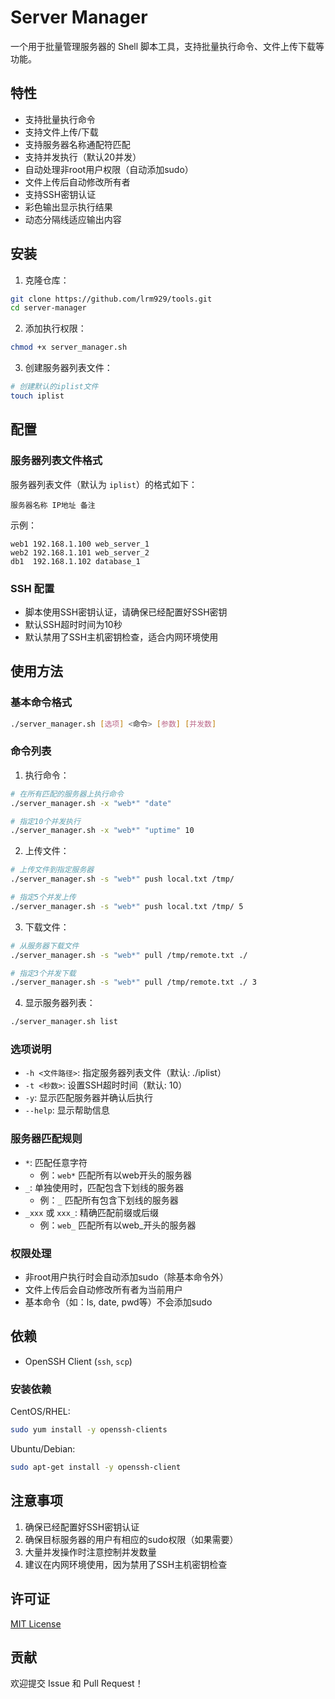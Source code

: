 # Server Manager

一个用于批量管理服务器的 Shell 脚本工具，支持批量执行命令、文件上传下载等功能。

## 特性

- 支持批量执行命令
- 支持文件上传/下载
- 支持服务器名称通配符匹配
- 支持并发执行（默认20并发）
- 自动处理非root用户权限（自动添加sudo）
- 文件上传后自动修改所有者
- 支持SSH密钥认证
- 彩色输出显示执行结果
- 动态分隔线适应输出内容

## 安装

1. 克隆仓库：
```bash
git clone https://github.com/lrm929/tools.git
cd server-manager
```

2. 添加执行权限：
```bash
chmod +x server_manager.sh
```

3. 创建服务器列表文件：
```bash
# 创建默认的iplist文件
touch iplist
```

## 配置

### 服务器列表文件格式

服务器列表文件（默认为 `iplist`）的格式如下：
```
服务器名称 IP地址 备注
```

示例：
```
web1 192.168.1.100 web_server_1
web2 192.168.1.101 web_server_2
db1  192.168.1.102 database_1
```

### SSH 配置

- 脚本使用SSH密钥认证，请确保已经配置好SSH密钥
- 默认SSH超时时间为10秒
- 默认禁用了SSH主机密钥检查，适合内网环境使用

## 使用方法

### 基本命令格式

```bash
./server_manager.sh [选项] <命令> [参数] [并发数]
```

### 命令列表

1. 执行命令：
```bash
# 在所有匹配的服务器上执行命令
./server_manager.sh -x "web*" "date"

# 指定10个并发执行
./server_manager.sh -x "web*" "uptime" 10
```

2. 上传文件：
```bash
# 上传文件到指定服务器
./server_manager.sh -s "web*" push local.txt /tmp/

# 指定5个并发上传
./server_manager.sh -s "web*" push local.txt /tmp/ 5
```

3. 下载文件：
```bash
# 从服务器下载文件
./server_manager.sh -s "web*" pull /tmp/remote.txt ./

# 指定3个并发下载
./server_manager.sh -s "web*" pull /tmp/remote.txt ./ 3
```

4. 显示服务器列表：
```bash
./server_manager.sh list
```

### 选项说明

- `-h <文件路径>`: 指定服务器列表文件（默认: ./iplist）
- `-t <秒数>`: 设置SSH超时时间（默认: 10）
- `-y`: 显示匹配服务器并确认后执行
- `--help`: 显示帮助信息

### 服务器匹配规则

- `*`: 匹配任意字符
  - 例：`web*` 匹配所有以web开头的服务器
- `_`: 单独使用时，匹配包含下划线的服务器
  - 例：`_` 匹配所有包含下划线的服务器
- `_xxx` 或 `xxx_`: 精确匹配前缀或后缀
  - 例：`web_` 匹配所有以web_开头的服务器

### 权限处理

- 非root用户执行时会自动添加sudo（除基本命令外）
- 文件上传后会自动修改所有者为当前用户
- 基本命令（如：ls, date, pwd等）不会添加sudo

## 依赖

- OpenSSH Client (`ssh`, `scp`)

### 安装依赖

CentOS/RHEL:
```bash
sudo yum install -y openssh-clients
```

Ubuntu/Debian:
```bash
sudo apt-get install -y openssh-client
```

## 注意事项

1. 确保已经配置好SSH密钥认证
2. 确保目标服务器的用户有相应的sudo权限（如果需要）
3. 大量并发操作时注意控制并发数量
4. 建议在内网环境使用，因为禁用了SSH主机密钥检查

## 许可证

[MIT License](LICENSE)

## 贡献

欢迎提交 Issue 和 Pull Request！

